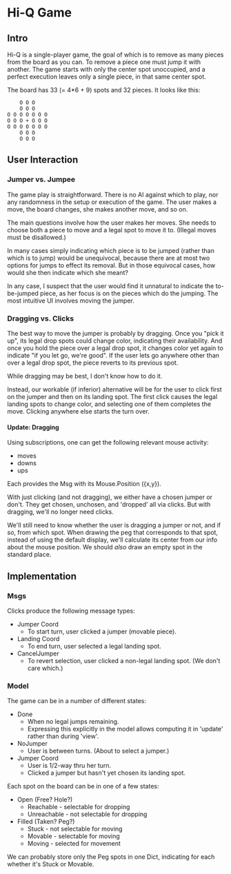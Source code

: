 
# Hi-Q Game

## Intro

Hi-Q is a single-player game, the goal of which is to remove as many
pieces from the board as you can. To remove a piece one must jump it
with another. The game starts with only the center spot unoccupied,
and a perfect execution leaves only a single piece, in that same
center spot.

The board has 33 (= 4*6 + 9) spots and 32 pieces. It looks like this:

```
    O O O
    O O O
O O O O O O O
O O O + O O O
O O O O O O O
    O O O
    O O O
```


## User Interaction

### Jumper vs. Jumpee

The game play is straightforward. There is no AI against which to
play, nor any randomness in the setup or execution of the game. The
user makes a move, the board changes, she makes another move, and so
on.

The main questions involve how the user makes her moves. She needs to
choose both a piece to move and a legal spot to move it to. (Illegal
moves must be disallowed.)

In many cases simply indicating which piece is to be jumped (rather
than which is to jump) would be unequivocal, because there are at most
two options for jumps to effect its removal. But in those equivocal
cases, how would she then indicate which she meant?

In any case, I suspect that the user would find it unnatural to
indicate the to-be-jumped piece, as her focus is on the pieces which
do the jumping. The most intuitive UI involves moving the jumper.

### Dragging vs. Clicks

The best way to move the jumper is probably by dragging. Once you
"pick it up", its legal drop spots could change color, indicating
their availability. And once you hold the piece over a legal drop
spot, it changes color yet again to indicate "if you let go, we're
good". If the user lets go anywhere other than over a legal drop spot,
the piece reverts to its previous spot.

While dragging may be best, I don't know how to do it.

Instead, our workable (if inferior) alternative will be for the user
to click first on the jumper and then on its landing spot. The first
click causes the legal landing spots to change color, and selecting
one of them completes the move. Clicking anywhere else starts the turn
over.

#### Update: Dragging

Using subscriptions, one can get the following relevant mouse
activity:

+ moves
+ downs
+ ups

Each provides the Msg with its Mouse.Position ({x,y}).

With just clicking (and not dragging), we either have a chosen jumper
or don't. They get chosen, unchosen, and 'dropped' all via clicks. But
with dragging, we'll no longer need clicks.

We'll still need to know whether the user is dragging a jumper or not,
and if so, from which spot. When drawing the peg that corresponds to
that spot, instead of using the default display, we'll calculate its
center from our info about the mouse position. We should *also* draw
an empty spot in the standard place.


## Implementation

### Msgs

Clicks produce the following message types:

+ Jumper Coord
  - To start turn, user clicked a jumper (movable piece).
+ Landing Coord
  - To end turn, user selected a legal landing spot.
+ CancelJumper
  - To revert selection, user clicked a non-legal landing spot. (We
    don't care which.)

### Model

The game can be in a number of different states:

+ Done
  - When no legal jumps remaining.
  - Expressing this explicitly in the model allows computing it in
    'update' rather than during 'view'.
+ NoJumper
  - User is between turns. (About to select a jumper.)
+ Jumper Coord
  - User is 1/2-way thru her turn.
  - Clicked a jumper but hasn't yet chosen its landing spot.


Each spot on the board can be in one of a few states:

+ Open (Free? Hole?)
  - Reachable - selectable for dropping
  - Unreachable - not selectable for dropping
+ Filled (Taken? Peg?)
  - Stuck - not selectable for moving
  - Movable - selectable for moving
  - Moving - selected for movement

We can probably store only the Peg spots in one Dict, indicating for
each whether it's Stuck or Movable.

